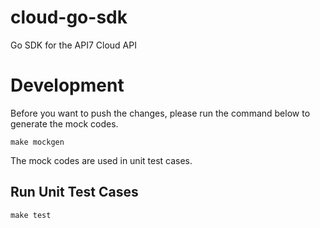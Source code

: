 # cloud-go-sdk

Go SDK for the API7 Cloud API

# Development

Before you want to push the changes, please run the command below to generate the mock codes.

```shell
make mockgen
```

The mock codes are used in unit test cases.

## Run Unit Test Cases

```shell
make test
```

